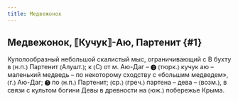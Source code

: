 ```yaml
---
title: Медвежонок
---
```

## Медвежонок, ⟦Кучук⟧-Аю, Партенит {#1}

Куполообразный небольшой скалистый мыс, ограничивающий с В бухту в ⦅н.п.⦆ Партенит ⦅Алушт.⦆; к ⦅С⦆ от м. Аю-Даг – ❷ ⦅тюрк.⦆ кучук аю – маленький медведь – по некоторому сходству с «большим медведем», ⦅г.⦆ Аю-Даг; ❸ по ⦅н.п.⦆ Партенит; ⦅ср.⦆ ⦅греч.⦆ партена – дева – ⦅возм.⦆, в связи с культом богини Девы в древности на ⦅юж.⦆ побережье Крыма.
